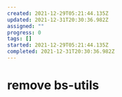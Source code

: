 ```yaml
---
created: 2021-12-29T05:21:44.135Z
updated: 2021-12-31T20:30:36.982Z
assigned: ""
progress: 0
tags: []
started: 2021-12-29T05:21:44.135Z
completed: 2021-12-31T20:30:36.982Z
---
```


# remove bs-utils
